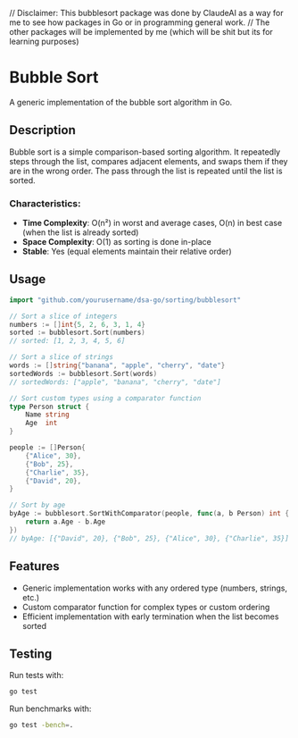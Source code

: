 // Disclaimer: This bubblesort package was done by ClaudeAI as a way for me to see how packages in Go or in programming general work.
// The other packages will be implemented by me (which will be shit but its for learning purposes)
# Bubble Sort

A generic implementation of the bubble sort algorithm in Go.

## Description

Bubble sort is a simple comparison-based sorting algorithm. It repeatedly steps through the list, compares adjacent elements, and swaps them if they are in the wrong order. The pass through the list is repeated until the list is sorted.

### Characteristics:

- **Time Complexity**: O(n²) in worst and average cases, O(n) in best case (when the list is already sorted)
- **Space Complexity**: O(1) as sorting is done in-place
- **Stable**: Yes (equal elements maintain their relative order)

## Usage

```go
import "github.com/yourusername/dsa-go/sorting/bubblesort"

// Sort a slice of integers
numbers := []int{5, 2, 6, 3, 1, 4}
sorted := bubblesort.Sort(numbers)
// sorted: [1, 2, 3, 4, 5, 6]

// Sort a slice of strings
words := []string{"banana", "apple", "cherry", "date"}
sortedWords := bubblesort.Sort(words)
// sortedWords: ["apple", "banana", "cherry", "date"]

// Sort custom types using a comparator function
type Person struct {
    Name string
    Age  int
}

people := []Person{
    {"Alice", 30},
    {"Bob", 25},
    {"Charlie", 35},
    {"David", 20},
}

// Sort by age
byAge := bubblesort.SortWithComparator(people, func(a, b Person) int {
    return a.Age - b.Age
})
// byAge: [{"David", 20}, {"Bob", 25}, {"Alice", 30}, {"Charlie", 35}]
```

## Features

- Generic implementation works with any ordered type (numbers, strings, etc.)
- Custom comparator function for complex types or custom ordering
- Efficient implementation with early termination when the list becomes sorted

## Testing

Run tests with:

```bash
go test
```

Run benchmarks with:

```bash
go test -bench=.
```
